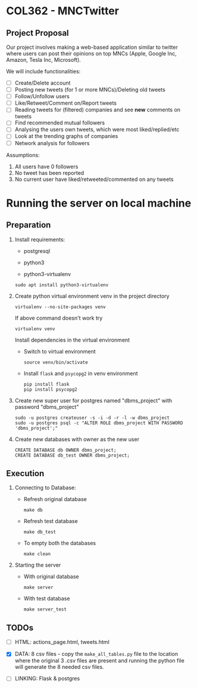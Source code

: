 # COL362 - MNCTwitter

## Project Proposal

Our project involves making a web-based application similar to twitter where users can post their opinions on top MNCs (Apple, Google Inc, Amazon, Tesla Inc, Microsoft).

We will include functionalities:

- [ ] Create/Delete account
- [ ] Posting new tweets (for 1 or more MNCs)/Deleting old tweets
- [ ] Follow/Unfollow users
- [ ] Like/Retweet/Comment on/Report tweets
- [ ] Reading tweets for (filtered) companies and see **new** comments on tweets
- [ ] Find recommended mutual followers
- [ ] Analysing the users own tweets, which were most liked/replied/etc
- [ ] Look at the trending graphs of companies
- [ ] Network analysis for followers

Assumptions: 

1. All users have 0 followers
2. No tweet has been reported
3. No current user have liked/retweeted/commented on any tweets

# Running the server on local machine

## Preparation

1. Install requirements:

   - postgresql

   - python3

   - python3-virtualenv

   ```
   sudo apt install python3-virtualenv
   ```

2. Create python virtual environment venv in the project directory

   ```
   virtualenv --no-site-packages venv
   ```

   If above command doesn't work try

   ```
   virtualenv venv
   ```

   Install dependencies in the virtual environment

   - Switch to virtual environment

     ```
     source venv/bin/activate
     ```

   - Install `flask` and `psycopg2` in venv environment

     ```
     pip install flask
     pip install psycopg2
     ```

     

3. Create new super user for postgres named "dbms_project" with password "dbms_project"

   ```
   sudo -u postgres createuser -s -i -d -r -l -w dbms_project
   sudo -u postgres psql -c "ALTER ROLE dbms_project WITH PASSWORD 'dbms_project';"
   ```

4. Create new databases with owner as the new user

   ```
   CREATE DATABASE db OWNER dbms_project;
   CREATE DATABASE db_test OWNER dbms_project;
   ```

## Execution

1. Connecting to Database:

   - Refresh original database

     ```
     make db
     ```

   - Refresh test database

     ```
     make db_test
     ```

   - To empty both the databases

     ```
     make clean
     ```

2. Starting the server

   - With original database

     ```
     make server
     ```

   - With test database

     ```
     make server_test
     ```


## TODOs

- [ ] HTML: actions_page.html, tweets.html

- [x] DATA: 8 csv files - copy the `make_all_tables.py` file to the location where the original 3 .csv files are present and running the python file will generate the 8 needed csv files.

- [ ] LINKING: Flask & postgres
